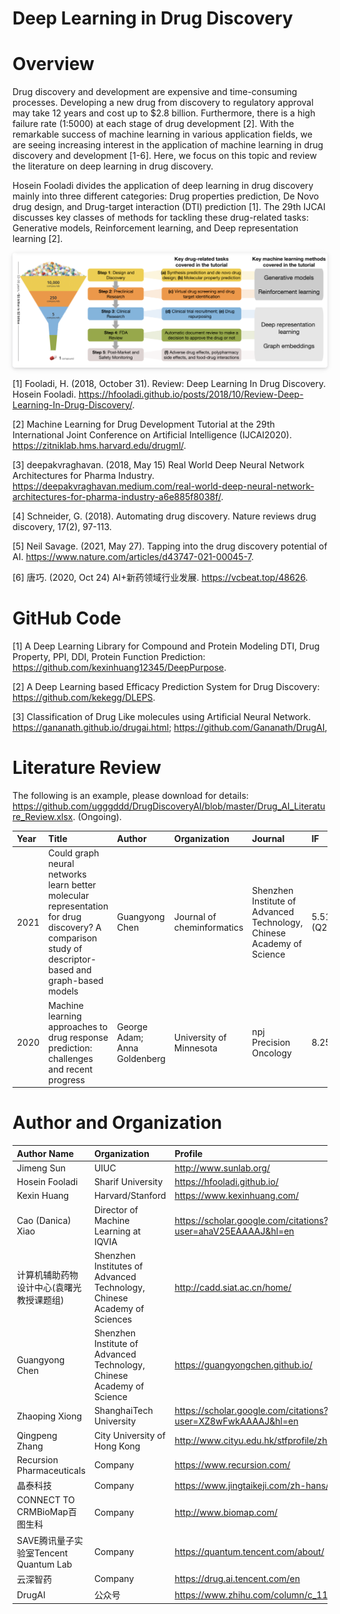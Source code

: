 # Deep Learning in Drug Discovery

# Overview

Drug discovery and development are expensive and time-consuming processes. Developing a new drug from discovery to regulatory approval may take 12 years and cost up to $2.8 billion. Furthermore, there is a high failure rate (1:5000) at each stage of drug development [2]. With the remarkable success of machine learning in various application fields, we are seeing increasing interest in the application of machine learning in drug discovery and development [1-6]. Here, we focus on this topic and review the literature on deep learning in drug discovery.

Hosein Fooladi divides the application of deep learning in drug discovery mainly into three different categories: Drug properties prediction, De Novo drug design, and Drug-target interaction (DTI) prediction [1]. The 29th IJCAI discusses key classes of methods for tackling these drug-related tasks: Generative models, Reinforcement learning, and Deep representation learning [2].

<center>
    <img style="border-radius: 0.3125em;
    box-shadow: 0 2px 4px 0 rgba(34,36,38,.12),0 2px 10px 0 rgba(34,36,38,.08);" 
    src="./pics/workflow.png">
</center>

[1] Fooladi, H. (2018, October 31). Review: Deep Learning In Drug Discovery. Hosein Fooladi. https://hfooladi.github.io/posts/2018/10/Review-Deep-Learning-In-Drug-Discovery/. 

[2] Machine Learning for Drug Development Tutorial at the 29th International Joint Conference on Artificial Intelligence (IJCAI2020). https://zitniklab.hms.harvard.edu/drugml/.

[3] deepakvraghavan. (2018, May 15) Real World Deep Neural Network Architectures for Pharma Industry. https://deepakvraghavan.medium.com/real-world-deep-neural-network-architectures-for-pharma-industry-a6e885f8038f/.

[4] Schneider, G. (2018). Automating drug discovery. Nature reviews drug discovery, 17(2), 97-113.

[5] Neil Savage. (2021, May 27). Tapping into the drug discovery potential of AI. https://www.nature.com/articles/d43747-021-00045-7.

[6] 唐巧. (2020, Oct 24) AI+新药领域行业发展. https://vcbeat.top/48626.

# GitHub Code

[1] A Deep Learning Library for Compound and Protein Modeling DTI, Drug Property, PPI, DDI, Protein Function Prediction: https://github.com/kexinhuang12345/DeepPurpose.

[2] A Deep Learning based Efficacy Prediction System for Drug Discovery: https://github.com/kekegg/DLEPS.

[3] Classification of Drug Like molecules using Artificial Neural Network. https://gananath.github.io/drugai.html; https://github.com/Gananath/DrugAI,

# Literature Review

The following is an example, please download for details: https://github.com/ugggddd/DrugDiscoveryAI/blob/master/Drug_AI_Literature_Review.xlsx. (Ongoing).

| Year | Title | Author | Organization | Journal | IF | Citation | DOI | DATA | Code |
| :-----| :----- | :----- | :----- | :----- | :----- | :----- | :----- | :----- | :----- |
| 2021 | Could graph neural networks learn better molecular representation for drug discovery? A comparison study of descriptor-based and graph-based models | Guangyong Chen | Journal of cheminformatics | Shenzhen Institute of Advanced Technology, Chinese Academy of Science |  5.514 (Q2) | 5 | https://doi.org/10.1186/s13321-020-00479-8 |
|2020 | Machine learning approaches to drug response prediction: challenges and recent progress | George Adam; Anna Goldenberg | University of Minnesota | npj Precision Oncology | 8.25 | 30 | https://doi.org/10.1038/s41698-020-0122-1 |

# Author and Organization


| Author Name     	 	| Organization 		| Profile    					|
| :-----| :----- | :----- |
| Jimeng Sun       		|   UIUC   			| http://www.sunlab.org/ 		|
| Hosein Fooladi        | Sharif University | https://hfooladi.github.io/   |
| Kexin Huang   		| Harvard/Stanford  | https://www.kexinhuang.com/   |
| Cao (Danica) Xiao 	| Director of Machine Learning at IQVIA 		| https://scholar.google.com/citations?user=ahaV25EAAAAJ&hl=en |
| 计算机辅助药物设计中心(袁曙光教授课题组) | Shenzhen Institutes of Advanced Technology, Chinese Academy of Sciences| http://cadd.siat.ac.cn/home/ |
| Guangyong Chen | Shenzhen Institute of Advanced Technology, Chinese Academy of Science | https://guangyongchen.github.io/ |
| Zhaoping Xiong | ShanghaiTech University | https://scholar.google.com/citations?user=XZ8wFwkAAAAJ&hl=en |
| Qingpeng Zhang | City University of Hong Kong | http://www.cityu.edu.hk/stfprofile/zhang.html |
| Recursion Pharmaceuticals                | Company                                                      | https://www.recursion.com/                                   |
| 晶泰科技                                 | Company                                                      | https://www.jingtaikeji.com/zh-hans/                         |
| CONNECT TO CRMBioMap百图生科             | Company                                                      | http://www.biomap.com/                                       |
| SAVE腾讯量子实验室Tencent Quantum Lab    | Company                                                      | https://quantum.tencent.com/about/                           |
| 云深智药                                 | Company                                                      | https://drug.ai.tencent.com/en                               |
| DrugAI | 公众号 | https://www.zhihu.com/column/c_1155516810005778432 |